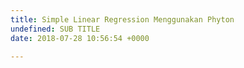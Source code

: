 ```yaml
---
title: Simple Linear Regression Menggunakan Phyton
undefined: SUB TITLE
date: 2018-07-28 10:56:54 +0000

---
```

